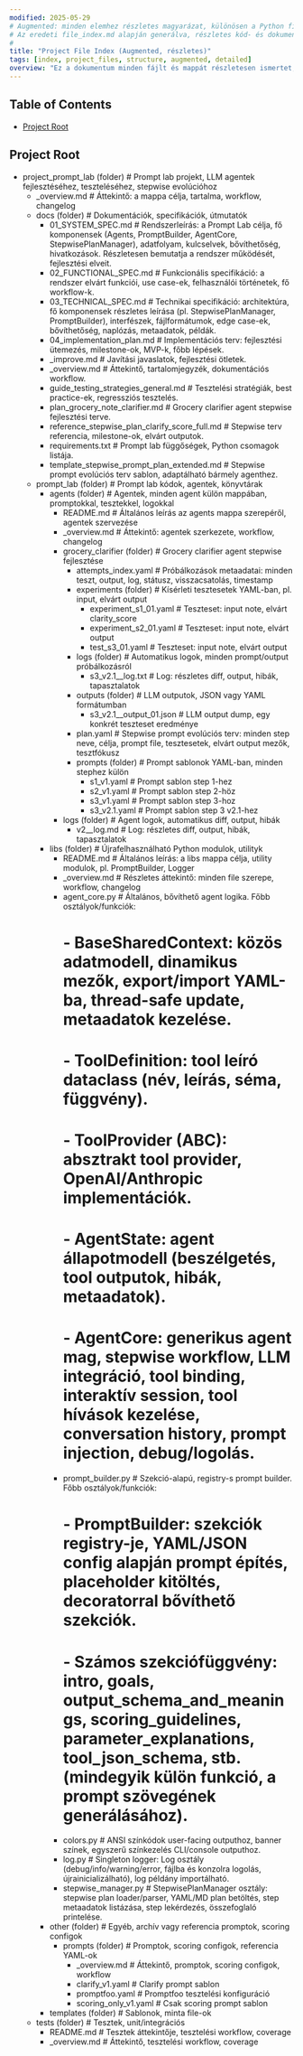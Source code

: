 ```yaml
---
modified: 2025-05-29
# Augmented: minden elemhez részletes magyarázat, különösen a Python file-okhoz és dokumentációkhoz
# Az eredeti file_index.md alapján generálva, részletes kód- és dokumentáció-annotációkkal
#
title: "Project File Index (Augmented, részletes)"
tags: [index, project_files, structure, augmented, detailed]
overview: "Ez a dokumentum minden fájlt és mappát részletesen ismertet, különös tekintettel a Python modulok osztályaira, függvényeire, valamint a dokumentációk tartalmára."
---
```


## Table of Contents
- [Project Root](#project-root)

## Project Root
- project_prompt_lab (folder)  # Prompt lab projekt, LLM agentek fejlesztéséhez, teszteléséhez, stepwise evolúcióhoz
  - _overview.md  # Áttekintő: a mappa célja, tartalma, workflow, changelog
  - docs (folder)  # Dokumentációk, specifikációk, útmutatók
    - 01_SYSTEM_SPEC.md  # Rendszerleírás: a Prompt Lab célja, fő komponensek (Agents, PromptBuilder, AgentCore, StepwisePlanManager), adatfolyam, kulcselvek, bővíthetőség, hivatkozások. Részletesen bemutatja a rendszer működését, fejlesztési elveit.
    - 02_FUNCTIONAL_SPEC.md  # Funkcionális specifikáció: a rendszer elvárt funkciói, use case-ek, felhasználói történetek, fő workflow-k.
    - 03_TECHNICAL_SPEC.md  # Technikai specifikáció: architektúra, fő komponensek részletes leírása (pl. StepwisePlanManager, PromptBuilder), interfészek, fájlformátumok, edge case-ek, bővíthetőség, naplózás, metaadatok, példák.
    - 04_implementation_plan.md  # Implementációs terv: fejlesztési ütemezés, milestone-ok, MVP-k, főbb lépések.
    - _improve.md  # Javítási javaslatok, fejlesztési ötletek.
    - _overview.md  # Áttekintő, tartalomjegyzék, dokumentációs workflow.
    - guide_testing_strategies_general.md  # Tesztelési stratégiák, best practice-ek, regressziós tesztelés.
    - plan_grocery_note_clarifier.md  # Grocery clarifier agent stepwise fejlesztési terve.
    - reference_stepwise_plan_clarify_score_full.md  # Stepwise terv referencia, milestone-ok, elvárt outputok.
    - requirements.txt  # Prompt lab függőségek, Python csomagok listája.
    - template_stepwise_prompt_plan_extended.md  # Stepwise prompt evolúciós terv sablon, adaptálható bármely agenthez.
  - prompt_lab (folder)  # Prompt lab kódok, agentek, könyvtárak
    - agents (folder)  # Agentek, minden agent külön mappában, promptokkal, tesztekkel, logokkal
      - README.md  # Általános leírás az agents mappa szerepéről, agentek szervezése
      - _overview.md  # Áttekintő: agentek szerkezete, workflow, changelog
      - grocery_clarifier (folder)  # Grocery clarifier agent stepwise fejlesztése
        - attempts_index.yaml  # Próbálkozások metaadatai: minden teszt, output, log, státusz, visszacsatolás, timestamp
        - experiments (folder)  # Kísérleti tesztesetek YAML-ban, pl. input, elvárt output
          - experiment_s1_01.yaml  # Teszteset: input note, elvárt clarity_score
          - experiment_s2_01.yaml  # Teszteset: input note, elvárt output
          - test_s3_01.yaml  # Teszteset: input note, elvárt output
        - logs (folder)  # Automatikus logok, minden prompt/output próbálkozásról
          - s3_v2.1__log.txt  # Log: részletes diff, output, hibák, tapasztalatok
        - outputs (folder)  # LLM outputok, JSON vagy YAML formátumban
          - s3_v2.1__output_01.json  # LLM output dump, egy konkrét teszteset eredménye
        - plan.yaml  # Stepwise prompt evolúciós terv: minden step neve, célja, prompt file, tesztesetek, elvárt output mezők, tesztfókusz
        - prompts (folder)  # Prompt sablonok YAML-ban, minden stephez külön
          - s1_v1.yaml  # Prompt sablon step 1-hez
          - s2_v1.yaml  # Prompt sablon step 2-höz
          - s3_v1.yaml  # Prompt sablon step 3-hoz
          - s3_v2.1.yaml  # Prompt sablon step 3 v2.1-hez
      - logs (folder)  # Agent logok, automatikus diff, output, hibák
        - v2__log.md  # Log: részletes diff, output, hibák, tapasztalatok
    - libs (folder)  # Újrafelhasználható Python modulok, utilityk
      - README.md  # Általános leírás: a libs mappa célja, utility modulok, pl. PromptBuilder, Logger
      - _overview.md  # Részletes áttekintő: minden file szerepe, workflow, changelog
      - agent_core.py  # Általános, bővíthető agent logika. Főbb osztályok/funkciók:
        # - BaseSharedContext: közös adatmodell, dinamikus mezők, export/import YAML-ba, thread-safe update, metaadatok kezelése.
        # - ToolDefinition: tool leíró dataclass (név, leírás, séma, függvény).
        # - ToolProvider (ABC): absztrakt tool provider, OpenAI/Anthropic implementációk.
        # - AgentState: agent állapotmodell (beszélgetés, tool outputok, hibák, metaadatok).
        # - AgentCore: generikus agent mag, stepwise workflow, LLM integráció, tool binding, interaktív session, tool hívások kezelése, conversation history, prompt injection, debug/logolás.
      - prompt_builder.py  # Szekció-alapú, registry-s prompt builder. Főbb osztályok/funkciók:
        # - PromptBuilder: szekciók registry-je, YAML/JSON config alapján prompt építés, placeholder kitöltés, decoratorral bővíthető szekciók.
        # - Számos szekciófüggvény: intro, goals, output_schema_and_meanings, scoring_guidelines, parameter_explanations, tool_json_schema, stb. (mindegyik külön funkció, a prompt szövegének generálásához).
      - colors.py  # ANSI színkódok user-facing outputhoz, banner színek, egyszerű színkezelés CLI/console outputhoz.
      - log.py  # Singleton logger: Log osztály (debug/info/warning/error, fájlba és konzolra logolás, újrainicializálható), log példány importálható.
      - stepwise_manager.py  # StepwisePlanManager osztály: stepwise plan loader/parser, YAML/MD plan betöltés, step metaadatok listázása, step lekérdezés, összefoglaló printelése.
    - other (folder)  # Egyéb, archív vagy referencia promptok, scoring configok
      - prompts (folder)  # Promptok, scoring configok, referencia YAML-ok
        - _overview.md  # Áttekintő, promptok, scoring configok, workflow
        - clarify_v1.yaml  # Clarify prompt sablon
        - promptfoo.yaml  # Promptfoo tesztelési konfiguráció
        - scoring_only_v1.yaml  # Csak scoring prompt sablon
    - templates (folder)  # Sablonok, minta file-ok
  - tests (folder)  # Tesztek, unit/integrációs
    - README.md  # Tesztek áttekintője, tesztelési workflow, coverage
    - _overview.md  # Áttekintő, tesztelési workflow, coverage